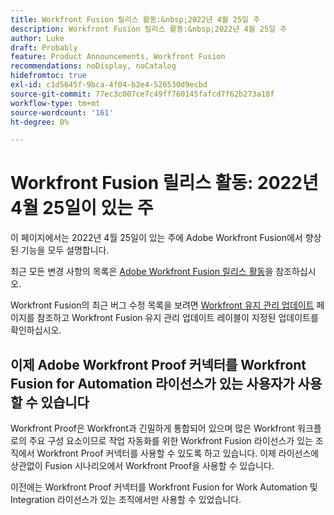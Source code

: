 ```yaml
---
title: Workfront Fusion 릴리스 활동:&nbsp;2022년 4월 25일 주
description: Workfront Fusion 릴리스 활동:&nbsp;2022년 4월 25일 주
author: Luke
draft: Probably
feature: Product Announcements, Workfront Fusion
recommendations: noDisplay, noCatalog
hidefromtoc: true
exl-id: c1d5645f-9bca-4f04-b2e4-526530d9ecbd
source-git-commit: 77ec3c007ce7c49ff760145fafcd7f62b273a18f
workflow-type: tm+mt
source-wordcount: '161'
ht-degree: 0%

---
```


# Workfront Fusion 릴리스 활동: 2022년 4월 25일이 있는 주

이 페이지에서는 2022년 4월 25일이 있는 주에 Adobe Workfront Fusion에서 향상된 기능을 모두 설명합니다.

최근 모든 변경 사항의 목록은 [Adobe Workfront Fusion 릴리스 활동](/help/workfront-fusion/fusion-product-releases/fusion-release-activity.md)을 참조하십시오.

Workfront Fusion의 최근 버그 수정 목록을 보려면 [Workfront 유지 관리 업데이트](https://experienceleague.adobe.com/docs/workfront-known-issues/releases/current-updates.html?lang=ko) 페이지를 참조하고 Workfront Fusion 유지 관리 업데이트 레이블이 지정된 업데이트를 확인하십시오.

## 이제 Adobe Workfront Proof 커넥터를 Workfront Fusion for Automation 라이선스가 있는 사용자가 사용할 수 있습니다

Workfront Proof은 Workfront과 긴밀하게 통합되어 있으며 많은 Workfront 워크플로의 주요 구성 요소이므로 작업 자동화를 위한 Workfront Fusion 라이선스가 있는 조직에서 Workfront Proof 커넥터를 사용할 수 있도록 하고 있습니다. 이제 라이선스에 상관없이 Fusion 시나리오에서 Workfront Proof을 사용할 수 있습니다.

이전에는 Workfront Proof 커넥터를 Workfront Fusion for Work Automation 및 Integration 라이선스가 있는 조직에서만 사용할 수 있었습니다.
